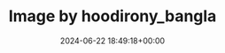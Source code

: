 ---
archive_date: 2024-07-24
code: C8h1Pg7hEFp
date: 2024-06-22 18:49:18+00:00
id: '3396229756629565801'
layout: post
media:
- id: '3396229756629565801'
  type: image
  url: media/C8h1Pg7hEFp/3396229756629565801.jpg
permalink: /p/C8h1Pg7hEFp/
thumbnail: media/C8h1Pg7hEFp/3396229756629565801.jpg
title: Image by hoodirony_bangla
---